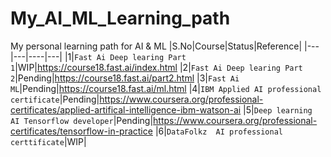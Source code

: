 # My_AI_ML_Learning_path
My personal learning path for AI &amp; ML
|S.No|Course|Status|Reference|
|---|---|----|---|
|1|`Fast Ai Deep learing Part 1`|WIP|https://course18.fast.ai/index.html
|2|`Fast Ai Deep learing Part 2`|Pending|https://course18.fast.ai/part2.html
|3|`Fast Ai ML`|Pending|https://course18.fast.ai/ml.html
|4|`IBM Applied AI professional certificate`|Pending|https://www.coursera.org/professional-certificates/applied-artifical-intelligence-ibm-watson-ai
|5|`Deep learning AI Tensorflow developer`|Pending|https://www.coursera.org/professional-certificates/tensorflow-in-practice
|6|`DataFolkz  AI professional certtificate`|WIP|
